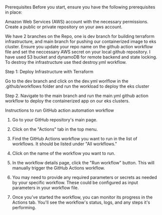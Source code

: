 Prerequisites
Before you start, ensure you have the following prerequisites in place:

Amazon Web Services (AWS) account with the necessary permissions.
Create a public or private repository on your aws account.

We have 2 branches on the Repo, one is dev branch for building terraform infrastructure, and main branch for pushing our containerized image to eks cluster.
Ensure you update your repo name on the github action workflow file and set the neccessary AWS secret on your local github repository.
I have used S3 bucket and dynamoDB for remote backend and state locking.
To destroy the infrastructure use thed destroy.yml workflow.


Step 1: Deploy Infrastructure with Terraform

Go to the dev branch and click on the dev.yml worlflow in the .github/workflows folder and run the workload to deploy the eks cluster

Step 2. Navigate to the main branch and run the main.yml github action workflow to deploy the containerized app on our eks clusters.

Instructions to run GitHub action automation workflow
1. Go to your GitHub repository's main page.

2. Click on the "Actions" tab in the top menu.

3. Find the GitHub Actions workflow you want to run in the list of workflows. It should be listed under "All workflows."

4. Click on the name of the workflow you want to run.

5. In the workflow details page, click the "Run workflow" button. This will manually trigger the GitHub Actions workflow.

6. You may need to provide any required parameters or secrets as needed by your specific workflow. These could be configured as input parameters in 
   your workflow file.

7. Once you've started the workflow, you can monitor its progress in the Actions tab. You'll see the workflow's status, logs, and any steps 
   it's performing.
